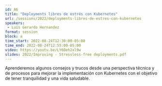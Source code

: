 ```yaml
---
id: A6
title: "Deployments libres de estrés con Kubernetes"
url: /sessions/2022/deployments-libres-de-estres-con-kubernetes
speakers:
 - Luis Gerardo Hernandez
format: session
block: a
time_start: 2022-08-24T12:30:00-05:00
time_end: 2022-08-24T12:55:00-05:00
video: https://youtu.be/LY6Oeh2xl9w
slides: 2022/Improving - Stressless-free deployments.pdf
---
```


Aprenderemos algunos consejos y trucos desde una perspectiva técnica y de procesos para mejorar la implementación con Kubernetes con el objetivo de tener tranquilidad y una vida saludable.